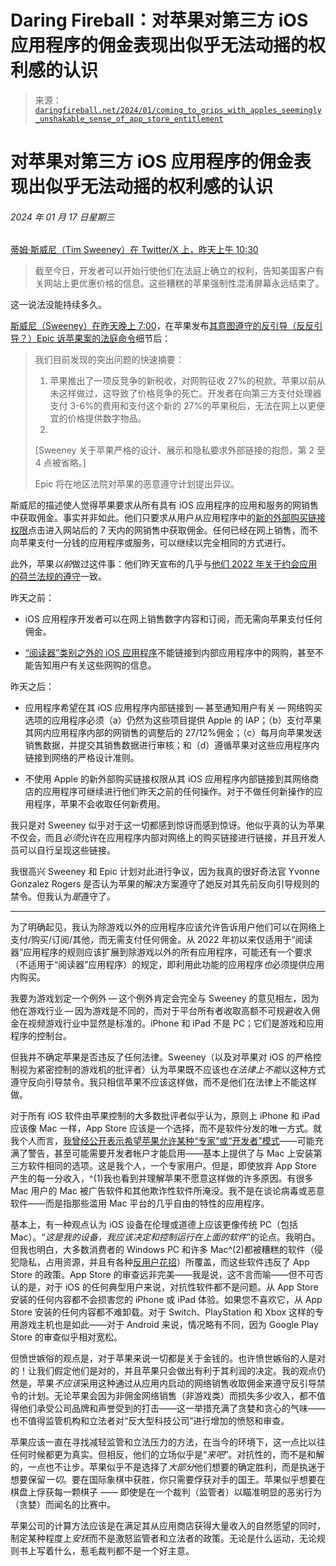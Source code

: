 <!--yml

category: 未分类

日期：2024 年 05 月 27 日 14:51:09

-->

# Daring Fireball：对苹果对第三方 iOS 应用程序的佣金表现出似乎无法动摇的权利感的认识

> 来源：[`daringfireball.net/2024/01/coming_to_grips_with_apples_seemingly_unshakable_sense_of_app_store_entitlement`](https://daringfireball.net/2024/01/coming_to_grips_with_apples_seemingly_unshakable_sense_of_app_store_entitlement)

# 对苹果对第三方 iOS 应用程序的佣金表现出似乎无法动摇的权利感的认识

###### 2024 年 01 月 17 日星期三

[蒂姆·斯威尼（Tim Sweeney）在 Twitter/X 上，昨天上午 10:30](https://twitter.com/TimSweeneyEpic/status/1747280541362102287/)

> 截至今日，开发者可以开始行使他们在法庭上确立的权利，告知美国客户有关网站上更优惠价格的信息。这些糟糕的苹果强制性混淆屏幕永远结束了。

这一说法没能持续多久。

[斯威尼（Sweeney）在昨天晚上 7:00](https://twitter.com/TimSweeneyEpic/status/1747408148799881390)，在苹果发布[其意图遵守的反引导（反反引导？）Epic 诉苹果案的法庭命令](https://daringfireball.net/linked/2024/01/16/apple-guidelines-external-purchase-links)细节后：

> 我们目前发现的突出问题的快速摘要：
> 
> 1.  苹果推出了一项反竞争的新税收，对网购征收 27%的税款。苹果以前从未这样做过，这导致了价格竞争的死亡。开发者在向第三方支付处理器支付 3-6%的费用和支付这个新的 27%的苹果税后，无法在网上以更便宜的价格提供数字物品。
> 1.  
> [Sweeney 关于苹果严格的设计、展示和隐私要求外部链接的抱怨，第 2 至 4 点被省略。]
> 
> Epic 将在地区法院对苹果的恶意遵守计划提出异议。

斯威尼的描述使人觉得苹果要求从所有具有 iOS 应用程序的应用和服务的网销售中获取佣金。事实并非如此。他们只要求从用户从应用程序中的[新的外部购买链接权限](https://developer.apple.com/support/storekit-external-entitlement-us/)点击进入网站后的 7 天内的网销售中获取佣金。任何已经在网上销售，而不向苹果支付一分钱的应用程序或服务，可以继续以完全相同的方式进行。

此外，苹果*以前*做过这件事：他们昨天宣布的几乎与[他们 2022 年关于约会应用的荷兰法规的遵守](https://daringfireball.net/2022/02/going_dutch)一致。

昨天之前：

+   iOS 应用程序开发者可以在网上销售数字内容和订阅，而无需向苹果支付任何佣金。

+   [“阅读器”类别之外的 iOS 应用程序](https://daringfireball.net/linked/2021/09/01/apple-anti-steering-relaxation)不能链接到内部应用程序中的网购，甚至不能告知用户有关这些网购的信息。

昨天之后：

+   应用程序希望在其 iOS 应用程序内部链接到 — 甚至通知用户有关 — 网络购买选项的应用程序必须（a）仍然为这些项目提供 Apple 的 IAP；（b）支付苹果其网内应用程序内部的网销售的调整后的 27/12%佣金；（c）每月向苹果发送销售数据，并提交其销售数据进行审核；和（d）遵循苹果对这些应用程序内链接到网络的严格设计准则。

+   不使用 Apple 的新外部购买链接权限从其 iOS 应用程序内部链接到其网络商店的应用程序可继续进行他们昨天之前的任何操作。对于不做任何新操作的应用程序，苹果不会收取任何新费用。

我只是对 Sweeney 似乎对于这一切都感到惊讶而感到惊讶。他似乎真的认为苹果不仅会，而且*必须*允许在应用程序内部对网络上的购买链接进行链接，并且开发人员可以自行呈现这些链接。

我很高兴 Sweeney 和 Epic 计划对此进行争议，因为我真的很好奇法官 Yvonne Gonzalez Rogers 是否认为苹果的解决方案遵守了她反对其先前反向引导规则的禁令。但我认为*是*遵守了。

* * *

为了明确起见，我认为除游戏以外的应用程序应该允许告诉用户他们可以在网络上支付/购买/订阅/其他，而无需支付任何佣金。从 2022 年初以来仅适用于“阅读器”应用程序的规则应该扩展到除游戏以外的所有应用程序，可能还有一个要求（不适用于“阅读器”应用程序）的规定，即利用此功能的应用程序*也*必须提供应用内购买。

我要为游戏划定一个例外 — 这个例外肯定会完全与 Sweeney 的意见相左，因为他在游戏行业 — 因为游戏是不同的，而对于平台所有者收取高额不可规避收入佣金在视频游戏行业中显然是标准的。iPhone 和 iPad 不是 PC；它们是游戏和应用程序的控制台。

但我并不确定苹果是否违反了任何法律。Sweeney（以及对苹果对 iOS 的严格控制视为紧密控制的游戏机的批评者）认为苹果既不应该也*在法律上不能*以这种方式遵守反向引导禁令。我只相信苹果不应该这样做，而不是他们在法律上不能这样做。

对于所有 iOS 软件由苹果控制的大多数批评者似乎认为，原则上 iPhone 和 iPad 应该像 Mac 一样，App Store 应该是一个选择，而不是软件分发的唯一方式。就我个人而言，[我曾经公开表示希望苹果允许某种“专家”或“开发者”模式](https://daringfireball.net/2021/06/annotating_apples_anti-sideloading_white_paper)——可能充满了警告，甚至可能需要开发者帐户才能启用——基本上提供了与 Mac 上安装第三方软件相同的选项。这是我个人，一个专家用户。但是，即使放弃 App Store 产生的每一分收入，^(1)我也看到并理解苹果不愿意这样做的许多原因。有很多 Mac 用户的 Mac 被广告软件和其他欺诈性软件所淹没。我不是在谈论病毒或恶意软件——而是指那些滥用 Mac 平台的几乎自由的特性的应用程序。

基本上，有一种观点认为 iOS 设备在伦理或道德上应该更像传统 PC（包括 Mac）。“*这是我的设备，我应该决定和控制运行在上面的软件*”的论点。我明白。但我也明白，大多数消费者的 Windows PC 和许多 Mac^(2)都被糟糕的软件（侵犯隐私，占用资源，并且有各种[反用户花招](https://mjtsai.com/blog/2021/12/22/grammarly-disables-spell-checking-globally/)）所覆盖，而这些软件违反了 App Store 的政策。App Store 的审查远非完美——我是说，这不言而喻——但不可否认的是，对于 iOS 的任何典型用户来说，对抗性软件都不是问题。从 App Store 安装的任何内容都不会损害您的 iPhone 或 iPad 体验。如果您不喜欢它，从 App Store 安装的任何内容都不难卸载。对于 Switch、PlayStation 和 Xbox 这样的专用游戏主机也是如此——对于 Android 来说，情况略有不同，因为 Google Play Store 的审查似乎相对宽松。

但愤世嫉俗的观点是，对于苹果来说一切都是关于金钱的。也许愤世嫉俗的人是对的！让我们假定他们是对的，并且苹果只会做出有利于其利润的决定。我的观点仍然是，苹果*不应该*采用这种通过从应用内启动的网络销售收取佣金来遵守反引导禁令的计划。无论苹果会因为非佣金网络销售（非游戏类）而损失多少收入，都不值得他们承受公司品牌和声誉受到的打击——这一举措充满了贪婪和贪心的气味——也不值得监管机构和立法者对“反大型科技公司”进行增加的愤怒和审查。

苹果应该一直在寻找减轻监管和立法压力的方法，在当今的环境下，这一点比以往任何时候都更为真实。但相反，他们的立场似乎是“*来吧*”。对抗性的，而不是和解的，一点也不让步。苹果似乎不是选择了*大部分*他们想要的确定胜利，而是执迷于想要保留*一切*。要在国际象棋中获胜，你只需要俘获对手的国王。苹果似乎想要在棋盘上俘获每一颗棋子 —— 即使是在一个裁判（监管者）以瞄准明显的恶劣行为（贪婪）而闻名的比赛中。

苹果公司的计算方法应该是在满足其从应用商店获得大量收入的自然愿望的同时，制定某种程度上*安抚*而不是激怒监管者和立法者的政策。无论是什么运动，无论规则书上写着什么，惹毛裁判都不是一个好主意。
